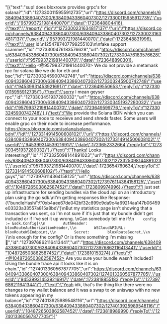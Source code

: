 "[{\"text\":\"sup! does bloxroute provides grpc's for solana?\",\"id\":\"1273300115955912735\",\"url\":\"https://discord.com/channels/638409433860407300/638409433860407302/1273300115955912735\",\"userId\":\"957993721981440070\",\"date\":1723648804416},{\"text\":\"/report\",\"id\":\"1273300231634817137\",\"url\":\"https://discord.com/channels/638409433860407300/638409433860407302/1273300231634817137\",\"userId\":\"957993721981440070\",\"date\":1723648831996},{\"text\":\"user id:\\n1254787407799255103\\n\\nfake support scammer\",\"id\":\"1273300476183576628\",\"url\":\"https://discord.com/channels/638409433860407300/638409433860407302/1273300476183576628\",\"userId\":\"957993721981440070\",\"date\":1723648890301},{\"text\":\"Hello <@957993721981440070> We do not provide a metamask rpc for solana like we do for eth and bsc\",\"id\":\"1273303245900742748\",\"url\":\"https://discord.com/channels/638409433860407300/638409433860407302/1273303245900742748\",\"userId\":\"945399314539216917\",\"date\":1723649550653,\"replyTo\":\"1273300115955912735\"},{\"text\":\"sorry I mean geyser rpc\",\"id\":\"1273303451937280032\",\"url\":\"https://discord.com/channels/638409433860407300/638409433860407302/1273303451937280032\",\"userId\":\"957993721981440070\",\"date\":1723649599776,\"replyTo\":\"1273303245900742748\"},{\"text\":\"We provide the Solana BDN which you can connect to your node to receieve and send shreds faster. Some users will enable grpc on their node to increase performance. https://docs.bloxroute.com/solana/solana-bdn\",\"id\":\"1273314914500608102\",\"url\":\"https://discord.com/channels/638409433860407300/638409433860407302/1273314914500608102\",\"userId\":\"945399314539216917\",\"date\":1723652332664,\"replyTo\":\"1273303451937280032\"},{\"text\":\"Thanks! Looks interesting!\",\"id\":\"1273325098144891023\",\"url\":\"https://discord.com/channels/638409433860407300/638409433860407302/1273325098144891023\",\"userId\":\"957993721981440070\",\"date\":1723654760634,\"replyTo\":\"1273314914500608102\"},{\"text\":\"Hello guys\",\"id\":\"1273976114364158125\",\"url\":\"https://discord.com/channels/638409433860407300/638409433860407302/1273976114364158125\",\"userId\":\"1048726503862587452\",\"date\":1723809974996},{\"text\":\"I just set up infrastructure for sending bundles via the cloud api on an introductory plan using the go sdk.\\nI'm getting responses like Response: {\\\"bundleHash\\\":\\\"0xb4aee67de042bf32c899c9da9c4a69214aa147b06459e03323a33557a815a8bd\\\"}\\nBut my statistics page isn't showing that a transaction was sent, so I'm not sure if it's just that my bundle didn't get included or if I've set it up wrong. \\nCan somebody tell me if:\\n`    config := &sdk.Config{\\n        AuthHeader:    bloxRouteAuthorizationHeader,\\n        WSCloudAPIURL: bloxRouteWSEndpoint,\\n        Secret:        bloxRouteSecret,\\n    }`\\nIs enough for the config? Or is there something I'm missing 🙂\",\"id\":\"1273976862116413441\",\"url\":\"https://discord.com/channels/638409433860407300/638409433860407302/1273976862116413441\",\"userId\":\"1048726503862587452\",\"date\":1723810153274},{\"text\":\"<@1048726503862587452> Are you sure your bundle wasn't included? Using the bundle trace api it looks like it is on chain.\",\"id\":\"1274013360567877705\",\"url\":\"https://discord.com/channels/638409433860407300/638409433860407302/1274013360567877705\",\"userId\":\"945399314539216917\",\"date\":1723818855183,\"replyTo\":\"1273976862116413441\"},{\"text\":\"Yeah idk, that's the thing like there were no changes to my wallet balance and it was a swap tx on uniswap with no new tokens appearing in my balance\",\"id\":\"1274013925989548116\",\"url\":\"https://discord.com/channels/638409433860407300/638409433860407302/1274013925989548116\",\"userId\":\"1048726503862587452\",\"date\":1723818989990,\"replyTo\":\"1274013360567877705\"}]"